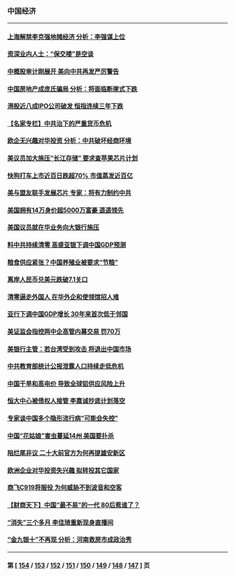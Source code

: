 ### 中国经济
---
#### [上海解禁李克强地摊经济 分析：李强谋上位](../../pages/ncid283/n13831257.md) 
#### [资深业内人士：“保交楼”是空谈](../../pages/ncid283/n13831375.md) 
#### [中概股审计刚展开 美向中共再发严厉警告](../../pages/ncid283/n13830807.md) 
#### [中国房地产成庞氏骗局 分析：将面临断崖式下跌](../../pages/ncid283/n13830752.md) 
#### [港股近八成IPO公司破发 恒指连续三年下跌](../../pages/ncid283/n13830755.md) 
#### [【名家专栏】中共治下的严重货币危机](../../pages/ncid283/n13830462.md) 
#### [欧企无兴趣对华投资 分析：中共破坏经商环境](../../pages/ncid283/n13830605.md) 
#### [美议员加大施压“长江存储” 要求查苹果芯片计划](../../pages/ncid283/n13830569.md) 
#### [快狗打车上市近百日跌超70% 市值蒸发近百亿](../../pages/ncid283/n13830729.md) 
#### [美与盟友联手发展芯片 专家：将有力制约中共](../../pages/ncid283/n13830450.md) 
#### [美国拥有14万身价超5000万富豪 遥遥领先](../../pages/ncid283/n13830515.md) 
#### [美国议员就在华业务向大银行施压](../../pages/ncid283/n13830452.md) 
#### [料中共持续清零 高盛亚银下调中国GDP预测](../../pages/ncid283/n13830304.md) 
#### [粮食供应紧张？中国养殖业被要求“节粮”](../../pages/ncid283/n13830088.md) 
#### [离岸人民币兑美元跌破7.1关口](../../pages/ncid283/n13830040.md) 
#### [清零逼走外国人 在华外企和使领馆招人难](../../pages/ncid283/n13829979.md) 
#### [亚行下调中国GDP增长 30年来首次低于邻国](../../pages/ncid283/n13825101.md) 
#### [美证监会指控两中企高管内幕交易 罚70万](../../pages/ncid283/n13829866.md) 
#### [美银行主管：若台湾受到攻击 将退出中国市场](../../pages/ncid283/n13829852.md) 
#### [中共教育部统计公报泄露人口持续走低危机](../../pages/ncid283/n13829463.md) 
#### [中国干旱和高电价 导致全球铝供应风险上升](../../pages/ncid283/n13829477.md) 
#### [恒大中心被债权人接管 李嘉诚抄底计划落空](../../pages/ncid283/n13829503.md) 
#### [专家谈中国多个隐形流行病“可能会失控”](../../pages/ncid283/n13829808.md) 
#### [中国“花姑娘”害虫蔓延14州 美国要扑杀](../../pages/ncid283/n13829751.md) 
#### [陷烂尾非议 二十大前官方为何再提雄安新区](../../pages/ncid283/n13829586.md) 
#### [欧洲企业对华投资失兴趣 拟转投其它国家](../../pages/ncid283/n13829495.md) 
#### [商飞C919将服役 为何威胁不到波音和空客](../../pages/ncid283/n13829235.md) 
#### [【财商天下】中国“最不易”的一代 80后惹谁了？](../../pages/ncid283/n13829078.md) 
#### [“消失”三个多月 李佳琦重新现身直播间](../../pages/ncid283/n13829168.md) 
#### [“金九银十”不再现 分析：河南救房市成政治秀](../../pages/ncid283/n13828881.md) 

---
#### 第 [ [154](./154.md) / [153](./153.md) / [152](./152.md) / [151](./151.md) / [150](./150.md) / [149](./149.md) / [148](./148.md) / [147](./147.md) ] 页
